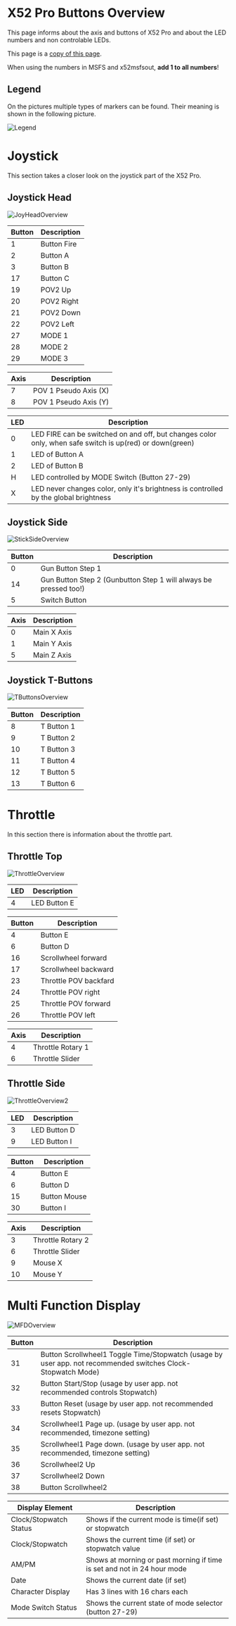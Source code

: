# X52 Pro Buttons Overview

This page informs about the axis and buttons of X52 Pro and about the LED numbers and non controlable LEDs.

This page is a [copy of this page](https://hacks4ros.github.io/h4r_x52_joyext/doc/doxygen/d3/d14/x52_general.html).

When using the numbers in MSFS and x52msfsout, **add 1 to all numbers**!

## Legend

On the pictures multiple types of markers can be found. Their meaning is shown in the following picture.

![Legend](Legend.png)

# Joystick

This section takes a closer look on the joystick part of the X52 Pro.

## Joystick Head

![JoyHeadOverview](JoyHeadOverview.png)

| Button | Description |
| ------ | ----------- |
| 1      | Button Fire |
| 2      | Button A    |
| 3      | Button B    |
| 17     | Button C    |
| 19     | POV2 Up     |
| 20     | POV2 Right  |
| 21     | POV2 Down   |
| 22     | POV2 Left   |
| 27     | MODE 1      |
| 28     | MODE 2      |
| 29     | MODE 3      |

| Axis | Description           |
| ---- | --------------------- |
| 7    | POV 1 Pseudo Axis (X) |
| 8    | POV 1 Pseudo Axis (Y) |

| LED  | Description                                                  |
| ---- | ------------------------------------------------------------ |
| 0    | LED FIRE can be switched on and off, but changes color only, when safe switch is up(red) or down(green) |
| 1    | LED of Button A                                              |
| 2    | LED of Button B                                              |
| H    | LED controlled by MODE Switch (Button 27-29)                 |
| X    | LED never changes color, only it's brightness is controlled by the global brightness |

## Joystick Side

![StickSideOverview](StickSideOverview.png)

| Button | Description                                                  |
| ------ | ------------------------------------------------------------ |
| 0      | Gun Button Step 1                                            |
| 14     | Gun Button Step 2 (Gunbutton Step 1 will always be pressed too!) |
| 5      | Switch Button                                                |

| Axis | Description |
| ---- | ----------- |
| 0    | Main X Axis |
| 1    | Main Y Axis |
| 5    | Main Z Axis |

## Joystick T-Buttons

![TButtonsOverview](TButtonsOverview.png)

| Button | Description |
| ------ | ----------- |
| 8      | T Button 1  |
| 9      | T Button 2  |
| 10     | T Button 3  |
| 11     | T Button 4  |
| 12     | T Button 5  |
| 13     | T Button 6  |

# Throttle

In this section there is information about the throttle part.

## Throttle Top

![ThrottleOverview](ThrottleOverview.png)

| LED  | Description  |
| ---- | ------------ |
| 4    | LED Button E |

| Button | Description           |
| ------ | --------------------- |
| 4      | Button E              |
| 6      | Button D              |
| 16     | Scrollwheel forward   |
| 17     | Scrollwheel backward  |
| 23     | Throttle POV backfard |
| 24     | Throttle POV right    |
| 25     | Throttle POV forward  |
| 26     | Throttle POV left     |

| Axis | Description       |
| ---- | ----------------- |
| 4    | Throttle Rotary 1 |
| 6    | Throttle Slider   |

## Throttle Side

![ThrottleOverview2](ThrottleOverview2.png)

| LED  | Description  |
| ---- | ------------ |
| 3    | LED Button D |
| 9    | LED Button I |

| Button | Description  |
| ------ | ------------ |
| 4      | Button E     |
| 6      | Button D     |
| 15     | Button Mouse |
| 30     | Button I     |

| Axis | Description       |
| ---- | ----------------- |
| 3    | Throttle Rotary 2 |
| 6    | Throttle Slider   |
| 9    | Mouse X           |
| 10   | Mouse Y           |

# Multi Function Display

![MFDOverview](MFDOverview.png)

| Button | Description                                                  |
| ------ | ------------------------------------------------------------ |
| 31     | Button Scrollwheel1 Toggle Time/Stopwatch (usage by user app. not recommended switches Clock-Stopwatch Mode) |
| 32     | Button Start/Stop (usage by user app. not recommended controls Stopwatch) |
| 33     | Button Reset (usage by user app. not recommended resets Stopwatch) |
| 34     | Scrollwheel1 Page up. (usage by user app. not recommended, timezone setting) |
| 35     | Scrollwheel1 Page down. (usage by user app. not recommended, timezone setting) |
| 36     | Scrollwheel2 Up                                              |
| 37     | Scrollwheel2 Down                                            |
| 38     | Button Scrollwheel2                                          |

| Display Element        | Description                                                  |
| ---------------------- | ------------------------------------------------------------ |
| Clock/Stopwatch Status | Shows if the current mode is time(if set) or stopwatch       |
| Clock/Stopwatch        | Shows the current time (if set) or stopwatch value           |
| AM/PM                  | Shows at morning or past morning if time is set and not in 24 hour mode |
| Date                   | Shows the current date (if set)                              |
| Character Display      | Has 3 lines with 16 chars each                               |
| Mode Switch Status     | Shows the current state of mode selector (button 27-29)      |